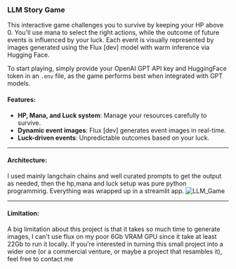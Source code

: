 
### LLM Story Game

This interactive game challenges you to survive by keeping your HP above 0. You'll use mana to select the right actions, while the outcome of future events is influenced by your luck. Each event is visually represented by images generated using the Flux [dev] model with warm inference via Hugging Face.

To start playing, simply provide your OpenAI GPT API key and HuggingFace token in an `.env` file, as the game performs best when integrated with GPT models.

#### Features:
- **HP, Mana, and Luck system**: Manage your resources carefully to survive.
- **Dynamic event images**: Flux [dev] generates event images in real-time.
- **Luck-driven events**: Unpredictable outcomes based on your luck.
------
#### Architecture:
I used mainly langchain chains and well curated prompts to get the output as needed, then the hp,mana and luck setup was pure python programming. Everything was wrapped up in a streamlit app.
![LLM_Game](https://github.com/user-attachments/assets/bd498292-82ff-451d-bf18-6a631deca3aa)

------
#### Limitation: 
A big limitation about this project is that it takes so much time to generate images, I can't use flux on my poor 6Gb VRAM GPU since it take at least 22Gb to run it locally.
If you're interested in turning this small project into a wider one (or a commercial venture, or maybe a project that resambles it), feel free to contact me

